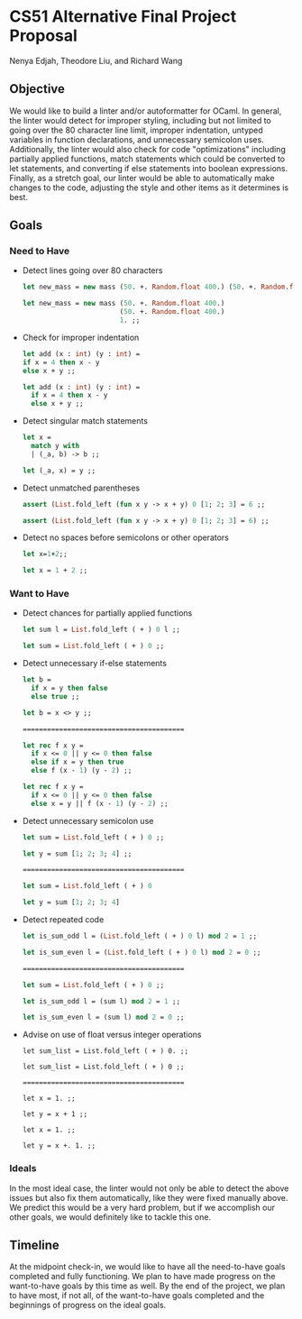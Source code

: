 # CS51 Alternative Final Project Proposal
Nenya Edjah, Theodore Liu, and Richard Wang

## Objective
We would like to build a linter and/or autoformatter for OCaml. In general, the linter would detect for improper styling, including but not limited to going over the 80 character line limit, improper indentation, untyped variables in function declarations, and unnecessary semicolon uses. Additionally, the linter would also check for code "optimizations" including partially applied functions, match statements which could be converted to let statements, and converting if else statements into boolean expressions. Finally, as a stretch goal, our linter would be able to automatically make changes to the code, adjusting the style and other items as it determines is best.

## Goals

### Need to Have
* Detect lines going over 80 characters
  ```ocaml
  let new_mass = new mass (50. +. Random.float 400.) (50. +. Random.float 400.) 1.0 ;;

  let new_mass = new mass (50. +. Random.float 400.)
                          (50. +. Random.float 400.)
                          1. ;;
  ```
* Check for improper indentation
  ```ocaml
  let add (x : int) (y : int) = 
  if x = 4 then x - y 
  else x + y ;;

  let add (x : int) (y : int) =
    if x = 4 then x - y
    else x + y ;;
  ```
* Detect singular match statements
  ```ocaml
  let x = 
    match y with
    | (_a, b) -> b ;;

  let (_a, x) = y ;;
  ```
* Detect unmatched parentheses
  ```ocaml
  assert (List.fold_left (fun x y -> x + y) 0 [1; 2; 3] = 6 ;;

  assert (List.fold_left (fun x y -> x + y) 0 [1; 2; 3] = 6) ;;
  ```
* Detect no spaces before semicolons or other operators
  ```ocaml
  let x=1+2;;

  let x = 1 + 2 ;;
  ```

### Want to Have
* Detect chances for partially applied functions
  ```ocaml
  let sum l = List.fold_left ( + ) 0 l ;;

  let sum = List.fold_left ( + ) 0 ;;
  ```
* Detect unnecessary if-else statements
  ```ocaml
  let b = 
    if x = y then false
    else true ;;

  let b = x <> y ;;

  ========================================

  let rec f x y =
    if x <= 0 || y <= 0 then false
    else if x = y then true
    else f (x - 1) (y - 2) ;;

  let rec f x y = 
    if x <= 0 || y <= 0 then false
    else x = y || f (x - 1) (y - 2) ;;
  ```
* Detect unnecessary semicolon use
  ```ocaml
  let sum = List.fold_left ( + ) 0 ;;

  let y = sum [1; 2; 3; 4] ;;

  ========================================

  let sum = List.fold_left ( + ) 0 

  let y = sum [1; 2; 3; 4]
  ```
* Detect repeated code
  ```ocaml
  let is_sum_odd l = (List.fold_left ( + ) 0 l) mod 2 = 1 ;;

  let is_sum_even l = (List.fold_left ( + ) 0 l) mod 2 = 0 ;;

  ========================================

  let sum = List.fold_left ( + ) 0 ;;

  let is_sum_odd l = (sum l) mod 2 = 1 ;;

  let is_sum_even l = (sum l) mod 2 = 0 ;;
  ```
* Advise on use of float versus integer operations
  ```
  let sum_list = List.fold_left ( + ) 0. ;;

  let sum_list = List.fold_left ( + ) 0 ;;

  ========================================

  let x = 1. ;;

  let y = x + 1 ;;

  let x = 1. ;;

  let y = x +. 1. ;;
  ```
### Ideals
In the most ideal case, the linter would not only be able to detect the above issues but also fix them automatically, like they were fixed manually above. We predict this would be a very hard problem, but if we accomplish our other goals, we would definitely like to tackle this one.

## Timeline
At the midpoint check-in, we would like to have all the need-to-have goals completed and fully functioning. We plan to have made progress on the want-to-have goals by this time as well. By the end of the project, we plan to have most, if not all, of the want-to-have goals completed and the beginnings of progress on the ideal goals.
